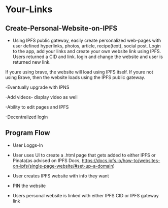 # Your-Links 

## Create-Personal-Website-on-IPFS
- Using IPFS public gateway, easily create personalized web-pages with user defined hyperlinks, photos, article, recipe(text), social post. Login to the app, add your links and create your own website link using IPFS. Users returned a CID and link. login and change the website and user is returned new link.

If youre using brave, the website will load using IPFS itself. If youre not using Brave, then the website loads using the IPFS public gateway. 


-Eventually upgrade with IPNS

-Add videos- display video as well

-Ability to edit pages and IPFS

-Decentralized login

## Program Flow

- User Loggs-In 

- User uses UI to create a .html page that gets added to either IPFS or Pinata(as advised on IPFS Docs, https://docs.ipfs.io/how-to/websites-on-ipfs/single-page-website/#set-up-a-domain)

- User creates IPFS website with info they want
  
- PIN the website

- Users personal website is linked with either IPFS CID or IPFS gateway link



